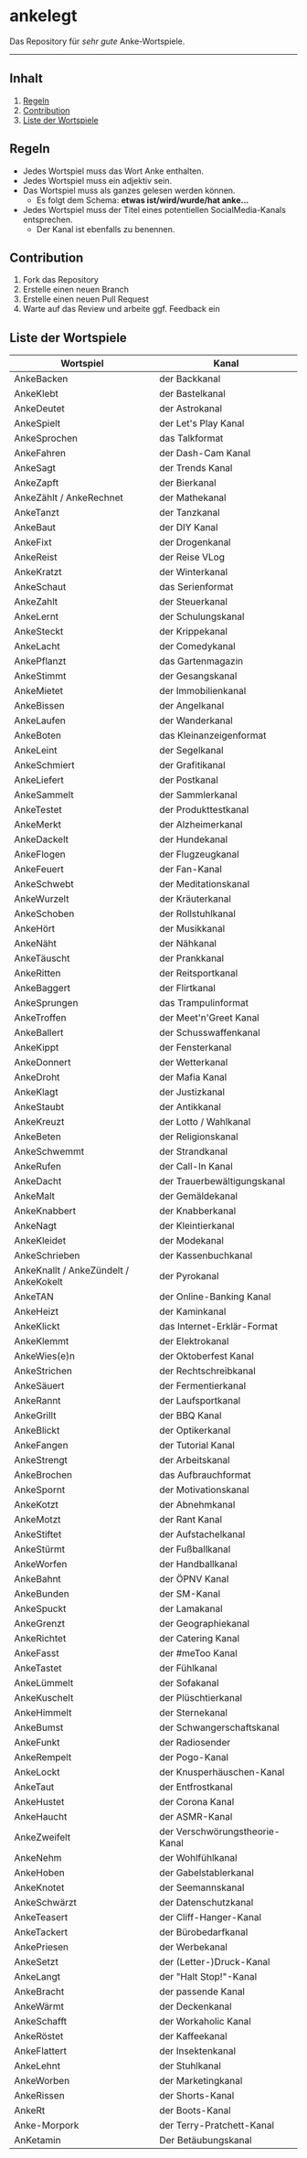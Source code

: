 # ankelegt <!-- omit in toc -->

Das Repository für *sehr gute* Anke-Wortspiele.

---

## Inhalt <!-- omit in toc -->

1. [Regeln](#regeln)
1. [Contribution](#contribution)
1. [Liste der Wortspiele](#liste-der-wortspiele)

## Regeln

* Jedes Wortspiel muss das Wort Anke enthalten.
* Jedes Wortspiel muss ein adjektiv sein.
* Das Wortspiel muss als ganzes gelesen werden können.
  * Es folgt dem Schema: **etwas ist/wird/wurde/hat anke...**
* Jedes Wortspiel muss der Titel eines potentiellen SocialMedia-Kanals entsprechen.
  * Der Kanal ist ebenfalls zu benennen.

## Contribution

1. Fork das Repository
1. Erstelle einen neuen Branch
1. Erstelle einen neuen Pull Request
1. Warte auf das Review und arbeite ggf. Feedback ein

## Liste der Wortspiele

|               Wortspiel               |             Kanal              |
| ------------------------------------- | ------------------------------ |
| AnkeBacken                            | der Backkanal                  |
| AnkeKlebt                             | der Bastelkanal                |
| AnkeDeutet                            | der Astrokanal                 |
| AnkeSpielt                            | der Let's Play Kanal           |
| AnkeSprochen                          | das Talkformat                 |
| AnkeFahren                            | der Dash-Cam Kanal             |
| AnkeSagt                              | der Trends Kanal               |
| AnkeZapft                             | der Bierkanal                  |
| AnkeZählt / AnkeRechnet               | der Mathekanal                 |
| AnkeTanzt                             | der Tanzkanal                  |
| AnkeBaut                              | der DIY Kanal                  |
| AnkeFixt                              | der Drogenkanal                |
| AnkeReist                             | der Reise VLog                 |
| AnkeKratzt                            | der Winterkanal                |
| AnkeSchaut                            | das Serienformat               |
| AnkeZahlt                             | der Steuerkanal                |
| AnkeLernt                             | der Schulungskanal             |
| AnkeSteckt                            | der Krippekanal                |
| AnkeLacht                             | der Comedykanal                |
| AnkePflanzt                           | das Gartenmagazin              |
| AnkeStimmt                            | der Gesangskanal               |
| AnkeMietet                            | der Immobilienkanal            |
| AnkeBissen                            | der Angelkanal                 |
| AnkeLaufen                            | der Wanderkanal                |
| AnkeBoten                             | das Kleinanzeigenformat        |
| AnkeLeint                             | der Segelkanal                 |
| AnkeSchmiert                          | der Grafitikanal               |
| AnkeLiefert                           | der Postkanal                  |
| AnkeSammelt                           | der Sammlerkanal               |
| AnkeTestet                            | der Produkttestkanal           |
| AnkeMerkt                             | der Alzheimerkanal             |
| AnkeDackelt                           | der Hundekanal                 |
| AnkeFlogen                            | der Flugzeugkanal              |
| AnkeFeuert                            | der Fan-Kanal                  |
| AnkeSchwebt                           | der Meditationskanal           |
| AnkeWurzelt                           | der Kräuterkanal               |
| AnkeSchoben                           | der Rollstuhlkanal             |
| AnkeHört                              | der Musikkanal                 |
| AnkeNäht                              | der Nähkanal                   |
| AnkeTäuscht                           | der Prankkanal                 |
| AnkeRitten                            | der Reitsportkanal             |
| AnkeBaggert                           | der Flirtkanal                 |
| AnkeSprungen                          | das Trampulinformat            |
| AnkeTroffen                           | der Meet'n'Greet Kanal         |
| AnkeBallert                           | der Schusswaffenkanal          |
| AnkeKippt                             | der Fensterkanal               |
| AnkeDonnert                           | der Wetterkanal                |
| AnkeDroht                             | der Mafia Kanal                |
| AnkeKlagt                             | der Justizkanal                |
| AnkeStaubt                            | der Antikkanal                 |
| AnkeKreuzt                            | der Lotto / Wahlkanal          |
| AnkeBeten                             | der Religionskanal             |
| AnkeSchwemmt                          | der Strandkanal                |
| AnkeRufen                             | der Call-In Kanal              |
| AnkeDacht                             | der Trauerbewältigungskanal    |
| AnkeMalt                              | der Gemäldekanal               |
| AnkeKnabbert                          | der Knabberkanal               |
| AnkeNagt                              | der Kleintierkanal             |
| AnkeKleidet                           | der Modekanal                  |
| AnkeSchrieben                         | der Kassenbuchkanal            |
| AnkeKnallt / AnkeZündelt / AnkeKokelt | der Pyrokanal                  |
| AnkeTAN                               | der Online-Banking Kanal       |
| AnkeHeizt                             | der Kaminkanal                 |
| AnkeKlickt                            | das Internet-Erklär-Format     |
| AnkeKlemmt                            | der Elektrokanal               |
| AnkeWies(e)n                          | der Oktoberfest Kanal          |
| AnkeStrichen                          | der Rechtschreibkanal          |
| AnkeSäuert                            | der Fermentierkanal            |
| AnkeRannt                             | der Laufsportkanal             |
| AnkeGrillt                            | der BBQ Kanal                  |
| AnkeBlickt                            | der Optikerkanal               |
| AnkeFangen                            | der Tutorial Kanal             |
| AnkeStrengt                           | der Arbeitskanal               |
| AnkeBrochen                           | das Aufbrauchformat            |
| AnkeSpornt                            | der Motivationskanal           |
| AnkeKotzt                             | der Abnehmkanal                |
| AnkeMotzt                             | der Rant Kanal                 |
| AnkeStiftet                           | der Aufstachelkanal            |
| AnkeStürmt                            | der Fußballkanal               |
| AnkeWorfen                            | der Handballkanal              |
| AnkeBahnt                             | der ÖPNV Kanal                 |
| AnkeBunden                            | der SM-Kanal                   |
| AnkeSpuckt                            | der Lamakanal                  |
| AnkeGrenzt                            | der Geographiekanal            |
| AnkeRichtet                           | der Catering Kanal             |
| AnkeFasst                             | der #meToo Kanal               |
| AnkeTastet                            | der Fühlkanal                  |
| AnkeLümmelt                           | der Sofakanal                  |
| AnkeKuschelt                          | der Plüschtierkanal            |
| AnkeHimmelt                           | der Sternekanal                |
| AnkeBumst                             | der Schwangerschaftskanal      |
| AnkeFunkt                             | der Radiosender                |
| AnkeRempelt                           | der Pogo-Kanal                 |
| AnkeLockt                             | der Knusperhäuschen-Kanal      |
| AnkeTaut                              | der Entfrostkanal              |
| AnkeHustet                            | der Corona Kanal               |
| AnkeHaucht                            | der ASMR-Kanal                 |
| AnkeZweifelt                          | der Verschwörungstheorie-Kanal |
| AnkeNehm                              | der Wohlfühlkanal              |
| AnkeHoben                             | der Gabelstablerkanal          |
| AnkeKnotet                            | der Seemannskanal              |
| AnkeSchwärzt                          | der Datenschutzkanal           |
| AnkeTeasert                           | der Cliff-Hanger-Kanal         |
| AnkeTackert                           | der Bürobedarfkanal            |
| AnkePriesen                           | der Werbekanal                 |
| AnkeSetzt                             | der (Letter-)Druck-Kanal       |
| AnkeLangt                             | der "Halt Stop!"-Kanal         |
| AnkeBracht                            | der passende Kanal             |
| AnkeWärmt                             | der Deckenkanal                |
| AnkeSchafft                           | der Workaholic Kanal           |
| AnkeRöstet                            | der Kaffeekanal                |
| AnkeFlattert                          | der Insektenkanal              |
| AnkeLehnt                             | der Stuhlkanal                 |
| AnkeWorben                            | der Marketingkanal             |
| AnkeRissen                            | der Shorts-Kanal               |
| AnkeRt                                | der Boots-Kanal                |
| Anke-Morpork                          | der Terry-Pratchett-Kanal      |
| AnKetamin                             | Der Betäubungskanal            |
